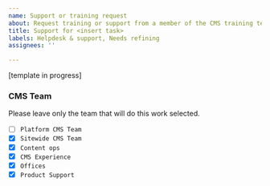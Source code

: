 ```yaml
---
name: Support or training request
about: Request training or support from a member of the CMS training team.
title: Support for <insert task>
labels: Helpdesk & support, Needs refining
assignees: ''

---
```


[template in progress]

### CMS Team

Please leave only the team that will do this work selected.

- [ ] `Platform CMS Team`
- [x] `Sitewide CMS Team`
- [x] `Content ops`
- [x] `CMS Experience`
- [x] `Offices`
- [x] `Product Support`
